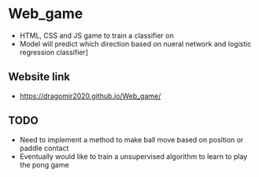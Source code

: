 # Web_game
- HTML, CSS and JS game to train a classifier on
- Model will predict which direction based on nueral network and logistic regression classifier]

## Website link
- https://dragomir2020.github.io/Web_game/

## TODO
- Need to implement a method to make ball move based on position or paddle contact
- Eventually would like to train a unsupervised algorithm to learn to play the pong game
